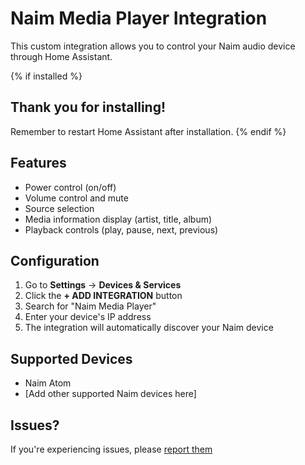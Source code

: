 # Naim Media Player Integration

This custom integration allows you to control your Naim audio device through Home Assistant.

{% if installed %}
## Thank you for installing!

Remember to restart Home Assistant after installation.
{% endif %}

## Features
* Power control (on/off)
* Volume control and mute
* Source selection
* Media information display (artist, title, album)
* Playback controls (play, pause, next, previous)

## Configuration

1. Go to **Settings** → **Devices & Services**
2. Click the **+ ADD INTEGRATION** button
3. Search for "Naim Media Player"
4. Enter your device's IP address
5. The integration will automatically discover your Naim device

## Supported Devices
* Naim Atom
* [Add other supported Naim devices here]

## Issues?
If you're experiencing issues, please [report them](https://github.com/jorourke/naim-atom-home-assistant/issues)
